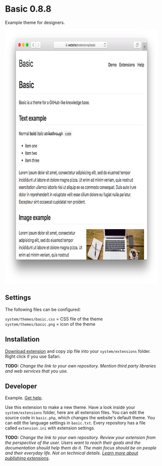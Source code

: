 Basic 0.8.8
===========
Example theme for designers.

<p align="center"><img src="basic-screenshot.png?raw=true" width="795" height="836" alt="Screenshot"></p>

## Settings

The following files can be configured:

`system/themes/basic.css` = CSS file of the theme  
`system/themes/basic.png` = icon of the theme  

## Installation

[Download extension](https://github.com/schulle4u/yellow-extension-basic/archive/master.zip) and copy zip file into your `system/extensions` folder. Right click if you use Safari.

**TODO:** *Change the link to your own repository. Mention third party libraries and web services that you use.*

## Developer

Example. [Get help](https://github.com/schulle4u/yellow-extension-basic/issues).

Use this extension to make a new theme. Have a look inside your `system/extensions` folder, here are all extension files. You can edit the source code in `basic.php`, which changes the website's default theme. You can edit the language settings in `basic.txt`. Every repository has a file called `extension.ini` with extension settings.

**TODO:** *Change the link to your own repository. Review your extension from the perspective of the user. Users want to reach their goals and the documentation should help them do it. The main focus should be on people and their everyday life. Not on technical details. [Learn more about publishing extensions](https://github.com/datenstrom/yellow-extensions/tree/master/source/publish).*

